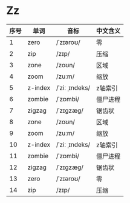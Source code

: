# Zz

| 序号 | 单词      | 音标             | 中文含义 |
|----|---------|----------------|------|
| 1  | zero    | /ˈzɪəroʊ/      | 零    |
| 2  | zip     | /zɪp/          | 压缩   |
| 3  | zone    | /zoʊn/         | 区域   |
| 4  | zoom    | /zuːm/         | 缩放   |
| 5  | z-index | /ˈziː ˌɪndeks/ | z轴索引 |
| 6  | zombie  | /ˈzɒmbi/       | 僵尸进程 |
| 7  | zigzag  | /ˈzɪɡzæɡ/      | 锯齿状  |
| 8  | zone    | /zoʊn/         | 区域   |
| 9  | zoom    | /zuːm/         | 缩放   |
| 10 | z-index | /ˈziː ˌɪndeks/ | z轴索引 |
| 11 | zombie  | /ˈzɒmbi/       | 僵尸进程 |
| 12 | zigzag  | /ˈzɪɡzæɡ/      | 锯齿状  |
| 13 | zero    | /ˈzɪəroʊ/      | 零    |
| 14 | zip     | /zɪp/          | 压缩   |
